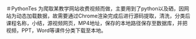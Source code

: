 ＃PythonTes
为爬取某教学网站收费视频而做，主要用到了python以及硒，因网站为动态加载数据，故需要通过Chrome渲染完成后进行源码提取，清洗，分类后课程名称，小结，源视频网页，MP4地址，保存的本地路径保存至数据库，并把视频，PPT，Word等课件分类下载至本地。

